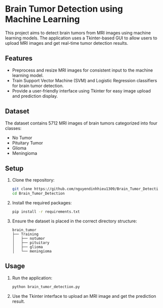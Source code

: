 # Brain Tumor Detection using Machine Learning

This project aims to detect brain tumors from MRI images using machine learning models. The application uses a Tkinter-based GUI to allow users to upload MRI images and get real-time tumor detection results.

## Features

- Preprocess and resize MRI images for consistent input to the machine learning model.
- Train Support Vector Machine (SVM) and Logistic Regression classifiers for brain tumor detection.
- Provide a user-friendly interface using Tkinter for easy image upload and prediction display.

## Dataset

The dataset contains 5712 MRI images of brain tumors categorized into four classes:
- No Tumor
- Pituitary Tumor
- Glioma
- Meningioma

## Setup

1. Clone the repository:
    ```sh
    git clone https://github.com/nguyendinhhieu1309/Brain_Tumor_Detection.git
    cd Brain_Tumor_Detection
    ```

2. Install the required packages:
    ```sh
    pip install -r requirements.txt
    ```

3. Ensure the dataset is placed in the correct directory structure:
    ```
    brain_tumor
    ├── Training
    │   ├── notumor
    │   ├── pituitary
    │   ├── glioma
    │   └── meningioma
    ```

## Usage

1. Run the application:
    ```sh
    python brain_tumor_detection.py
    ```

2. Use the Tkinter interface to upload an MRI image and get the prediction result.
